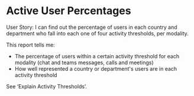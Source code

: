 # Active User Percentages

User Story: I can find out the percentage of users in each country and department who fall into each one of four activity thresholds, per modality.

This report tells me:

- The percentage of users within a certain activity threshold for each modality (chat and teams messages, calls and meetings)
- How well represented a country or department's users are in each activity threshold

See ‘Explain Activity Thresholds’. 

